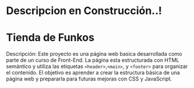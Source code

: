 # Descripcion en Construcción..!

# Tienda de Funkos

Descripción:
Este proyecto es una página web basica desarrollada como parte de un curso de Front-End.
La página esta estructurada con HTML semántico y utiliza las etiquetas `<header>`,`<main>`, y `<footer>` para organizar el contenido. El objetivo es aprender a crear la estructura básica de una página web y prepararla para futuras mejoras con CSS y JavaScript.